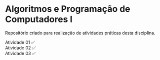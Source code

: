 # Algoritmos e Programação de Computadores I

Repositório criado para realização de atividades práticas desta disciplina.

Atividade 01 ✅   
Atividade 02 ✅  
Atividade 03 ✅  
